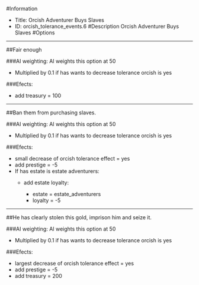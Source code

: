 #Information
 - Title: Orcish Adventurer Buys Slaves
 - ID: orcish_tolerance_events.6
#Description
Orcish Adventurer Buys Slaves
#Options

___
##Fair enough

###AI weighting:
AI weights this option at 50
 - Multiplied by 0.1 if has wants to decrease tolerance orcish is yes


###Efects:<ul><li>add treasury = 100</li></ul>

___
##Ban them from purchasing slaves.

###AI weighting:
AI weights this option at 50
 - Multiplied by 0.1 if has wants to decrease tolerance orcish is yes


###Efects:<ul><li>small decrease of orcish tolerance effect = yes</li><li>add prestige = -5</li><li>If has estate is estate adventurers:</li><ul><li>add estate loyalty:</li><ul><li>estate = estate_adventurers</li><li>loyalty = -5</li></ul></ul></ul>

___
##He has clearly stolen this gold, imprison him and seize it.

###AI weighting:
AI weights this option at 50
 - Multiplied by 0.1 if has wants to decrease tolerance orcish is yes


###Efects:<ul><li>largest decrease of orcish tolerance effect = yes</li><li>add prestige = -5</li><li>add treasury = 200</li></ul>
